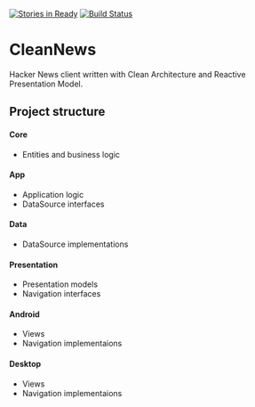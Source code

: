[![Stories in Ready](https://badge.waffle.io/pardom/CleanNews.png?label=ready%20for%20dev&title=Ready)](https://waffle.io/pardom/CleanNews)
[![Build Status](https://travis-ci.org/pardom/CleanNews.svg?branch=master)](https://travis-ci.org/pardom/CleanNews)

# CleanNews
Hacker News client written with Clean Architecture and Reactive Presentation Model.

## Project structure

#### Core
* Entities and business logic

#### App
* Application logic
* DataSource interfaces

#### Data
* DataSource implementations

#### Presentation
* Presentation models
* Navigation interfaces

#### Android
* Views
* Navigation implementaions

#### Desktop
* Views
* Navigation implementaions

